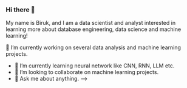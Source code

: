 ### Hi there 👋

My name is Biruk, and I am a data scientist and analyst interested in learning more about database engineering, data science and machine learning!

🔭 I’m currently working on several data analysis and machine learning projects.
- 🌱 I’m currently learning neural network like CNN, RNN, LLM etc.
- 👯 I’m looking to collaborate on machine learning projects.
- 💬 Ask me about anything.
-->



<!--
**birukzlab/birukzlab** is a ✨ _special_ ✨ repository because its `README.md` (this file) appears on your GitHub profile.

Here are some ideas to get you started:

- 
